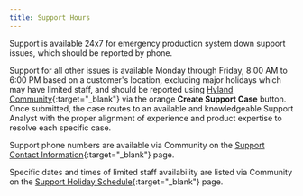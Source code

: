 ```yaml
---
title: Support Hours
---
```


Support is available 24x7 for emergency production system down support issues, which should be reported by phone.

Support for all other issues is available Monday through Friday, 8:00 AM to 6:00 PM based on a customer's location, excluding major holidays which may have limited staff, and should be reported using [Hyland Community](https://community.hyland.com/tskb){:target="_blank"} via the orange **Create Support Case** button. Once submitted, the case routes to an available and knowledgeable Support Analyst with the proper alignment of experience and product expertise to resolve each specific case.

Support phone numbers are available via Community on the [Support Contact Information](https://community.hyland.com/customer-portal/wiki/hyland-support/technical-support-phone-numbers){:target="_blank"} page.

Specific dates and times of limited staff availability are listed via Community on the [Support Holiday Schedule](https://community.hyland.com/customer-portal/wiki/hyland-support/holiday-closure-schedule){:target="_blank"} page.
